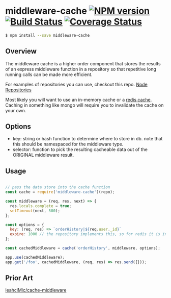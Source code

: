 # middleware-cache [![NPM version][npm-image]][npm-url] [![Build Status][travis-image]][travis-url] [![Coverage Status][coveralls-image]][coveralls-url]


```sh
$ npm install --save middleware-cache
```

## Overview

The middleware cache is a higher order component that stores the results of an express middleware function in a repository so that repetitive long running calls can be made more efficient.

For examples of repositories you can use, checkout this repo.
[Node Repositories](https://github.com/blugavere/node-repositories)

Most likely you will want to use an in-memory cache or a [redis cache](https://github.com/blugavere/node-repositories#redis). Caching in something like mongo will require you to invalidate the cache on your own.

## Options
- key: string or hash function to determine where to store in db. note that this should be namespaced for the middleware type.
- selector: function to pick the resulting cacheable data out of the ORIGINAL middleware result.

## Usage

```js

// pass the data store into the cache function
const cache = require('middleware-cache')(repo);

const middleware = (req, res, next) => {
  res.locals.complete = true;
  setTimeout(next, 500);
};

const options = {
  key: (req, res) => `orderHistory|${req.user._id}`
  expire: 1000 // the repository implements this, so for redis it is in seconds
};

const cachedMiddleware = cache('orderHistory', middleware, options);

app.use(cachedMiddleware);
app.get('/foo', cachedMiddleware, (req, res) => res.send({}));

```

## Prior Art

[leahciMic/cache-middleware](https://github.com/leahciMic/cache-middleware)


[npm-image]: https://badge.fury.io/js/middleware-cache.svg
[npm-url]: https://npmjs.org/package/middleware-cache
[travis-image]: https://travis-ci.org/blugavere/middleware-cache.svg?branch=master
[travis-url]: https://travis-ci.org/blugavere/middleware-cache
[daviddm-image]: https://david-dm.org/blugavere/middleware-cache.svg?theme=shields.io
[daviddm-url]: https://david-dm.org/blugavere/middleware-cache
[coveralls-image]: https://coveralls.io/repos/blugavere/middleware-cache/badge.svg
[coveralls-url]: https://coveralls.io/r/blugavere/middleware-cache

